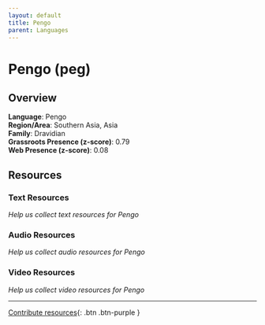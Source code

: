 ```yaml
---
layout: default
title: Pengo
parent: Languages
---
```


# Pengo (peg)

## Overview

**Language**: Pengo  
**Region/Area**: Southern Asia, Asia  
**Family**: Dravidian  
**Grassroots Presence (z-score)**: 0.79  
**Web Presence (z-score)**: 0.08  

## Resources

### Text Resources
*Help us collect text resources for Pengo*

### Audio Resources
*Help us collect audio resources for Pengo*

### Video Resources
*Help us collect video resources for Pengo*

---

[Contribute resources](https://forms.office.com/e/1SfLJx3u1r){: .btn .btn-purple }
